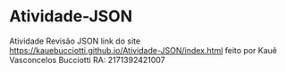 # Atividade-JSON
Atividade Revisão JSON
link do site https://kauebucciotti.github.io/Atividade-JSON/index.html
feito por Kauê Vasconcelos Bucciotti RA: 2171392421007
